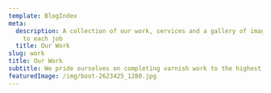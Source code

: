 ```yaml
---
template: BlogIndex
meta:
  description: A collection of our work, services and a gallery of images relating
    to each job
  title: Our Work
slug: work
title: Our Work
subtitle: We pride ourselves on completing varnish work to the highest standard
featuredImage: /img/boot-2623425_1280.jpg
---
```

